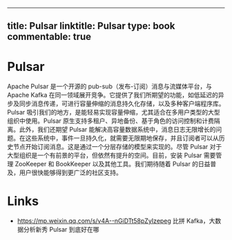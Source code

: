 
---
title: Pulsar
linktitle: Pulsar
type: book
commentable: true
---

# Pulsar

Apache Pulsar 是一个开源的 pub-sub（发布-订阅）消息与流媒体平台，与 Apache Kafka 在同一领域展开竞争。它提供了我们所期望的功能，如低延迟的异步及同步消息传递，可进行容量伸缩的消息持久化存储，以及多种客户端程序库。Pulsar 吸引我们的地方，是能轻易实现容量伸缩，尤其适合在多用户类型的大型组织中使用。Pulsar 原生支持多租户、异地备份、基于角色的访问控制和计费隔离。此外，我们还期望 Pulsar 能解决高容量数据系统中，消息日志无限增长的问题。在这些系统中，事件一旦持久化，就需要无限期地保存，并且订阅者可以从历史节点开始订阅消息。这是通过一个分层存储的模型来实现的。尽管 Pulsar 对于大型组织是一个有前景的平台，但依然有提升的空间。目前，安装 Pulsar 需要管理 ZooKeeper 和 BookKeeper 以及其他工具。我们期待随着 Pulsar 的日益普及，用户很快能够得到更广泛的社区支持。

# Links

- https://mp.weixin.qq.com/s/v4A--nGiDTt58pZyIzepeg 比拼 Kafka，大数据分析新秀 Pulsar 到底好在哪

    